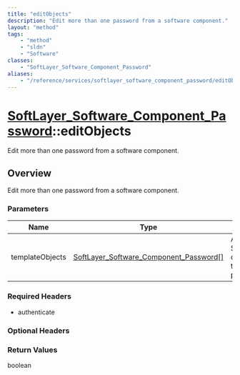 ```yaml
---
title: "editObjects"
description: "Edit more than one password from a software component."
layout: "method"
tags:
    - "method"
    - "sldn"
    - "Software"
classes:
    - "SoftLayer_Software_Component_Password"
aliases:
    - "/reference/services/softlayer_software_component_password/editObjects"
---
```

# [SoftLayer_Software_Component_Password](/reference/services/SoftLayer_Software_Component_Password)::editObjects

Edit more than one password from a software component.


## Overview 
Edit more than one password from a software component. 

### Parameters 
|Name | Type | Description |
| --- | --- | --- |
|templateObjects| <a href='/reference/datatypes/SoftLayer_Software_Component_Password'>SoftLayer_Software_Component_Password[] </a>| An array of skeleton SoftLayer_Software_Component_Password objects with only the properties defined that you wish to change. Unchanged properties are left alone.|


### Required Headers
* authenticate

### Optional Headers

### Return Values
boolean

